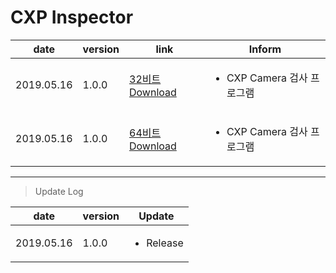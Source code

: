 
# CXP Inspector

| date | version | link | Inform |
|---|---|---|---|
| 2019.05.16 | 1.0.0 | [32비트 Download](https://github.com/CREVIS/Camera/raw/master/Tools/CXPInspector/CXPInspector(x86)_v1.0.0.zip)| <ul><li>CXP Camera 검사 프로그램<br/></li> |
| 2019.05.16 | 1.0.0 | [64비트 Download](https://github.com/CREVIS/Camera/raw/master/Tools/CXPInspector/CXPInspector(x64)_v1.0.0.zip)| <ul><li>CXP Camera 검사 프로그램<br/></li> |

  
  
  
---------------
>Update Log

| date | version | Update |
|---|---|---|
| 2019.05.16 |1.0.0|<ul><li> Release <br/></li> |
